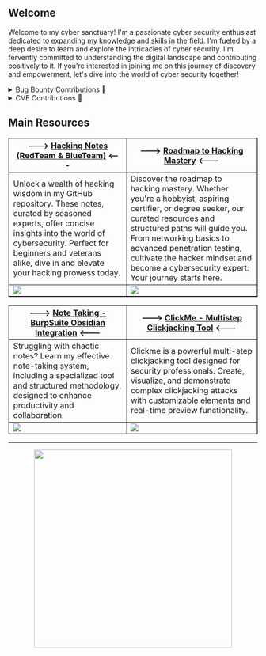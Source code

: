 ## Welcome

Welcome to my cyber sanctuary! I'm a passionate cyber security enthusiast dedicated to expanding my knowledge and skills in the field. I'm fueled by a deep desire to learn and explore the intricacies of cyber security. I'm fervently committed to understanding the digital landscape and contributing positively to it. If you're interested in joining me on this journey of discovery and empowerment, let's dive into the world of cyber security together!
<br>

<details>
    <summary>Bug Bounty Contributions 🐛</summary>
    <br>
    <kbd> <br> Governments / Municipalities <br> </kbd>᲼᲼<kbd> <br> Domain Providers <br> </kbd>᲼᲼<kbd> <br> Hotel Chains <br> </kbd>᲼᲼<kbd> <br> ... <br> </kbd></p>
    <p>📒 Discover more about my related work with my <a href="https://bug-bounty.blog/">blog articles</a>.</p>
    <br>
</details>

<details>
    <summary>CVE Contributions 🤝</a></summary>
    <br>
    <kbd> <br> <a href="https://github.com/Hacking-Notes/CVE/blob/main/CVE-2024-51490.md">CVE-2024-51490</a> <br> </kbd>᲼᲼<kbd> <br> <a href="https://github.com/Hacking-Notes/CVE/blob/main/CVE-2024-51486.md">CVE-2024-51486</a> <br> </kbd>᲼᲼<kbd> <br> <a href="https://github.com/Hacking-Notes/CVE/blob/main/CVE-2024-51489.md">CVE-2024-51489</a> <br> </kbd>᲼᲼<kbd> <br> <a href="https://cve.mitre.org/">CVE-2024-51380</a> <br> </kbd>᲼᲼<kbd> <br> <a href="https://cve.mitre.org/">CVE-2024-51381</a> <br> </kbd>᲼᲼<kbd> <br> <a href="https://github.com/Hacking-Notes/CVE" target="_blank">...</a> <br> </kbd></p>
    <p>Explore my collection of CVE's in my <a href="https://github.com/Hacking-Notes/CVE" target="_blank">repository</a>.</p>
    <br>
</details>

## Main Resources

<table border="1">
  <tr>
    <th>---> <a href="https://hacking-notes.com">Hacking Notes (RedTeam & BlueTeam)</a> <---</th>
    <th>---> <a href="https://github.com/Hacking-Notes/Hacker-Roadmap">Roadmap to Hacking Mastery</a> <---</th>
  </tr>
  <tr>
    <td>
      Unlock a wealth of hacking wisdom in my GitHub repository. These notes, curated by seasoned experts, offer concise insights into the world of cybersecurity. Perfect for beginners and veterans alike, dive in and elevate your hacking prowess today.
    </td>
    <td>
      Discover the roadmap to hacking mastery. Whether you're a hobbyist, aspiring certifier, or degree seeker, our curated resources and structured paths will guide you. From networking basics to advanced penetration testing, cultivate the hacker mindset and become a cybersecurity expert. Your journey starts here.
    </td>
        <tr>
    <td>
        <img src=https://github.com/user-attachments/assets/22331da2-6172-47c7-a033-1167814cf58a>
    </td>
    <td>
        <img src=https://github.com/user-attachments/assets/22331da2-6172-47c7-a033-1167814cf58a>
    </td>
  </tr>
</table>

<table border="1">
  <tr>
    <th>---> <a href="https://github.com/Hacking-Notes/Note-Taking-Solution-Burp-Suite-Obsidian-Integration">Note Taking - BurpSuite Obsidian Integration</a> <---</th>
    <th>---> <a href="https://github.com/Hacking-Notes/ClickMe">ClickMe - Multistep Clickjacking Tool</a> <---</th>
  </tr>
  <tr>
    <td>
Struggling with chaotic notes? Learn my effective note-taking system, including a specialized tool and structured methodology, designed to enhance productivity and collaboration.
    </td>
    <td>
      Clickme is a powerful multi-step clickjacking tool designed for security professionals. Create, visualize, and demonstrate complex clickjacking attacks with customizable elements and real-time preview functionality.
    </td>
  </tr>
  <tr>
    <td>
        <img src=https://github.com/user-attachments/assets/22331da2-6172-47c7-a033-1167814cf58a>
    </td>
    <td>
        <img src=https://github.com/user-attachments/assets/22331da2-6172-47c7-a033-1167814cf58a>
    </td>
  </tr>
</table>

---




<p align = "center">
  <img src = "https://github-readme-stats.vercel.app/api?username=Hacking-Notes&show_icons=true&theme=bear" width = 400>
</p>
